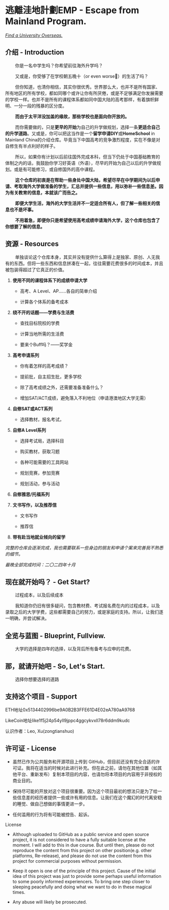 # 逃離洼地計劃EMP - Escape from Mainland Program.

<u>*Find a University Overseas.*</u>

## 介绍 - Introduction

        你是一名中学生吗？你希望前往海外升学吗？

        又或是，你受够了在学校朝五晚十（or even worse🤣）的生活了吗？

        但你知道，也清你相信，其实你很优秀。世界那么大，也并不是所有国家、所有地区的所有学校，都如同哪个或许让你有所厌倦，或是不足够满足你发展需要的学校一样。也并不是所有的课程体系都如同中国大陆的高考那样，有着旗帜鲜明、一分一段的残暴的区分度。

        **而由于太平洋没加盖的缘故，那些学校也是面向你开放的。**

        而你需要做的，只是**更早的开始**为自己的升学做规划，选择一条**更适合自己的升学道路**。又或是，你可以把这当作是一个**留学申请DIY**或**HomeSchool** in Mainland China的介绍仓库。毕竟当下中国高考的竞争激烈程度，实在不像是对自修生有半点利好的样子。

        所以，如果你有计划以后前往国外完成本科，但当下仍处于中国基础教育的体制之内的话，我鼓励你学习好英语（外语），尽早的开始为自己以后的升学做规划。或是有可能修习，或自修国外的高中课程。

        **这个仓库的初衷是在帮助一些身处中国大陆，希望尽早在中学期间为以后申请、考取海外大学做准备的学生，汇总并提供一些信息，用以弥补一些信息差。因为有关教育的信息，本就该广而告之。**

        **即便大学生活，海外的大学生活并不一定适合所有人，但了解一些相关的信息也不是坏事。**

        **不用着急，即便你只是希望使用高考成绩申请海外大学，这个仓库也包含了你想要了解的信息。**

## 资源 - Resources

        单独谈论这个仓库本身，其实并没有提供什么算得上是独家、原创、人无我有的东西。但将一些东西和信息拼凑在一起，往往需要花费很多的时间成本，并且被包装得超过了它真正的价值。

1. **使用不同的课程体系下的成绩申请大学**
   
   * 高考、A Level、AP......各自的简单介绍
   
   * 计算各个体系的备考成本

2. **绕不开的话题——学费与生活费**
   
   * 查找目标院校的学费
   
   * 计算当地所需的生活费
   
   * 要来个Buff吗？——奖学金

3. **高考申请系列**
   
   * 你有着怎样的高考成绩？
   
   * 提前批，自主招生批，更多学校
   
   * 除了高考成绩之外，还需要准备准备什么？
   
   * 增加SAT/ACT成绩，避免落入不利地位（申请港澳地区大学无需）

4. **自修SAT或ACT系列**
   
   * 选择教材，报名考试，

5. **自修A Level系列**
   
   * 选择考试局，选择科目
   
   * 购买教材，获取习题
   
   * 各种可能需要的工具网站
   
   * 规划竞赛，参加竞赛
   
   * 规划活动，参与活动

6. **自修雅思/托福系列**

7. **文书写作，以及推荐信**
   
   * 文书写作
   
   * 推荐信

8. **带有赴当地就业倾向的留学**

*完整的仓库会逐渐完成，我也需要联系一些身边的朋友和申请个案来完善我不熟悉的细节。*

*最晚全部完成时间：二〇二四年十月*

## 现在就开始吗？ - Get Start?

        过程成本，以及后续成本

        我知道你仍旧有很多疑问，包含教材费、考试报名费在内的过程成本，以及录取之后的大学学费，这些都需要自己的努力，或是家庭的支持。所以，让我们逐一明确，并尝试解决。

## 全览与蓝图 - Blueprint, Fullview.

        大学的选择是四年的选择，以及背后所有备考与应申的花费。

## 那，就请开始吧 - So, Let's Start.

        选择你想要选择的道路

## 支持这个项目 - Support

ETH地址0x5134402996be9A0B2B3FFE61D4E02eA780aA9768

LikeCoin地址like1f5j24p54yll9jppc4ggcykvxll78r6ddm9kudc

认识作者：Leo, Xu(zongtianshuo)

## 许可证 - License

* 虽然已作为公共服务和开源项目上传到 GitHub，但目前还没有完全合适的许可证。我将在适当的时候对此进行补充。但在此之前，请勿在其他位置（如其他平台、重新发布）复制本项目的内容，也请勿将本项目的内容用于非授权的商业目的。

* 保持尽可能的开放对这个项目很重要。因为这个项目最初的想法只是为了给一些信息差的经历者提供一些或许有用的信息。让我们在这个魔幻的时代离安稳的睡觉、做自己想做的事情更进一步。

* 任何滥用的行为将有可能被控告、起诉。

License

* Although uploaded to GitHub as a public service and open source project, it is not considered to have a fully suitable license at the moment. I will add to this in due course. But until then, please do not reproduce the content from this project on other position(e.g. other platforms, Re-release), and please do not use the content from this project for commercial purposes without permission.

* Keep it open is one of the principle of this project. Cause of the initial idea of this project was just to provide some perhaps useful information to some poorly informed experiencers. To bring one step closer to sleeping peacefully and doing what we want to do in these magical times.

* Any abuse will likely be prosecuted.
